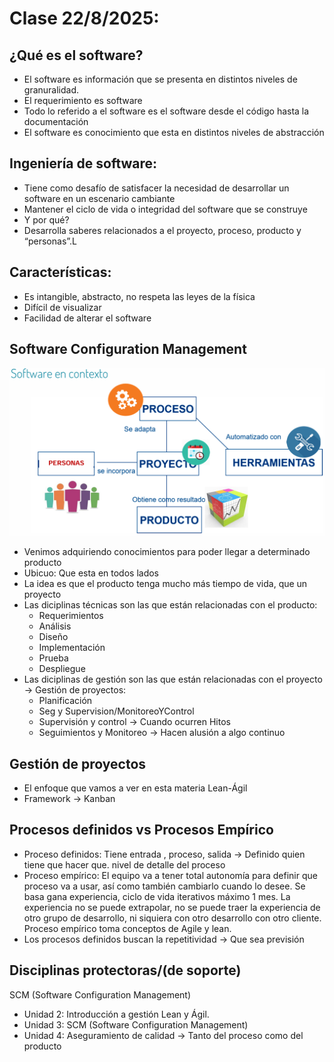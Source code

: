 # Clase 22/8/2025:

## ¿Qué es el software?

- El software es información que se presenta en distintos niveles de granuralidad.
- El requerimiento es software
- Todo lo referido a el software es el software desde el código hasta la documentación
- El software es conocimiento que esta en distintos niveles de abstracción

## Ingeniería de software:

- Tiene como desafío de satisfacer la necesidad de desarrollar un software en un escenario cambiante
- Mantener el ciclo de vida o integridad del software que se construye
- Y por qué?
- Desarrolla saberes relacionados a el proyecto, proceso, producto y “personas”.L

## Características:

- Es intangible, abstracto, no respeta las leyes de la física
- Difícil de visualizar
- Facilidad de alterar el software

## Software Configuration Management

![image.png](/assets/Loyola/image.png)

- Venimos adquiriendo conocimientos para poder llegar a determinado producto
- Ubicuo: Que esta en todos lados
- La idea es que el producto tenga mucho más tiempo de vida, que un proyecto
- Las diciplinas técnicas son las que están relacionadas con el producto:
    - Requerimientos
    - Análisis
    - Diseño
    - Implementación
    - Prueba
    - Despliegue
- Las diciplinas de gestión son las que están relacionadas con el proyecto → Gestión de proyectos:
    - Planificación
    - Seg y Supervision/MonitoreoYControl
    - Supervisión y control → Cuando ocurren Hitos
    - Seguimientos y Monitoreo → Hacen alusión a algo continuo
    

## Gestión de proyectos

- El enfoque que vamos a ver en esta materia Lean-Ágil
- Framework → Kanban

## Procesos definidos vs Procesos Empírico

- Proceso definidos: Tiene entrada , proceso, salida → Definido quien tiene que hacer que. nivel de detalle del proceso
- Proceso empírico: El equipo va a tener total autonomía para definir que proceso va a usar, así como también cambiarlo cuando lo desee. Se basa gana experiencia, ciclo de vida iterativos máximo 1 mes. La experiencia no se puede extrapolar, no se puede traer la experiencia de otro grupo de desarrollo, ni siquiera con otro desarrollo con otro cliente. Proceso empírico toma conceptos de Agile y lean.
- Los procesos definidos buscan la repetitividad → Que sea previsión

## Disciplinas protectoras/(de soporte)

SCM (Software Configuration Management)

- Unidad 2: Introducción a gestión Lean y Ágil.
- Unidad 3: SCM (Software Configuration Management)
- Unidad 4: Aseguramiento de calidad → Tanto del proceso como del producto